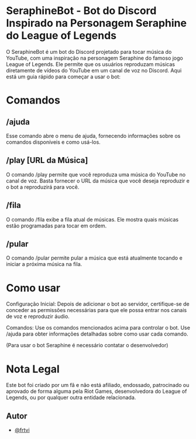 
# SeraphineBot - Bot do Discord Inspirado na Personagem Seraphine do League of Legends

O SeraphineBot é um bot do Discord projetado para tocar música do YouTube, com uma inspiração na personagem Seraphine do famoso jogo League of Legends. Ele permite que os usuários reproduzam músicas diretamente de vídeos do YouTube em um canal de voz no Discord. Aqui está um guia rápido para começar a usar o bot:

# Comandos

## /ajuda
Esse comando abre o menu de ajuda, fornecendo informações sobre os comandos disponíveis e como usá-los.

## /play [URL da Música]
O comando /play permite que você reproduza uma música do YouTube no canal de voz. Basta fornecer o URL da música que você deseja reproduzir e o bot a reproduzirá para você.

## /fila
O comando /fila exibe a fila atual de músicas. Ele mostra quais músicas estão programadas para tocar em ordem.

## /pular
O comando /pular permite pular a música que está atualmente tocando e iniciar a próxima música na fila.

# Como usar

Configuração Inicial: Depois de adicionar o bot ao servidor, certifique-se de conceder as permissões necessárias para que ele possa entrar nos canais de voz e reproduzir áudio.

Comandos: Use os comandos mencionados acima para controlar o bot. Use /ajuda para obter informações detalhadas sobre como usar cada comando.

(Para usar o bot Seraphine é necessário contatar o desenvolvedor)

# Nota Legal
Este bot foi criado por um fã e não está afiliado, endossado, patrocinado ou aprovado de forma alguma pela Riot Games, desenvolvedora do League of Legends, ou por qualquer outra entidade relacionada.
## Autor

- [@frtvi](https://www.github.com/frtvi)
